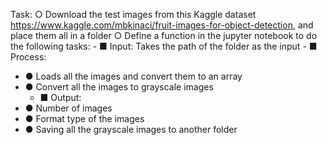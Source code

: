Task:
○ Download the test images from this Kaggle dataset https://www.kaggle.com/mbkinaci/fruit-images-for-object-detection, and place them all in a folder
○ Define a function in the jupyter notebook to do the following tasks:
       - ■ Input: Takes the path of the folder as the input
       - ■   Process:
   - ● Loads all the images and convert them to an array
   - ● Convert all the images to grayscale images
       - ■ Output:
   - ● Number of images
   - ● Format type of the images
   - ● Saving all the grayscale images to another folder
